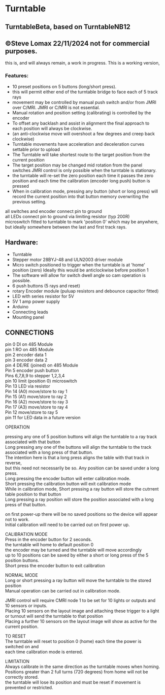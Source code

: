 # Turntable

## TurntableBeta, based on TurntableNB12

## ©Steve Lomax 22/11/2024 not for commercial purposes.

 this is, and will always remain, a work in progress. This is a working version,

### Features:

*   10 preset positions on 5 buttons (long/short press).  
*   this will permit either end of the turntable bridge to face each of 5 track rays  
* movement may be controlled by manual push switch and/or from JMRI over C/MRI. JMRI  or C/MRI  is not essential.  
*   Manual rotation and position setting (calibrating) is controlled by the encoder  
*   To offset any backlash and assist in alignment the final approach to each position will always be clockwise.  
*   (an anti-clockwise move will overshoot a few degrees  and creep back clockwise)  
*   Turntable  movements have acceleration and deceleration curves settable prior to upload  
*   The Turntable will take shortest route to the target position from the current position  
*   The target position may be changed mid rotation from the panel switches JMRI control is only possible when the turntable is stationary.  
*   the turntable will re-set the zero position each time it passes the zero position and each time the calibration (encoder long push) button is pressed  
*   When in calibration mode, pressing any button (short or long press) will record the current position into that button memory overwriting the previous setting.

  all switches and encoder connect pin to ground  
  all LEDs connect pin to ground via limiting resistor (typ 200R)  
  microswitch fitted to turntable to mark 'position 0' which may be anywhere,  
  but ideally somewhere between the last and first track rays.

##   Hardware:

*   Turntable  
*   Stepper motor 28BYJ-48 and ULN2003 driver module  
*   Micro switch positioned to trigger when the turntable is at 'home' position (zero) Ideally this would be anticlockwise before position 1  
*   The software will allow for switch dwell angle so cam operation is possible.  
*   6 push buttons (5 rays and reset)  
*   rotary Encoder module (puluap resistors and debounce capacitor fitted)  
*   LED with series resistor for 5V  
*   5V 1 amp power supply  
*   Arduino  
*   Connecting leads  
*   Mounting panel

##   CONNECTIONS

  pin 0 DI on 485 Module  
  pin 1 RO on 485 Module  
  pin 2 encoder data 1  
  pin 3 encoder data 2  
  pin 4 DE/RE (joined)  on 485 Module  
  Pin 5 encoder push button  
    Pins 6,7,8,9 to stepper 1,2,3,4  
  pin 10 limit (position 0\) microswitch  
  Pin 13 LED via resistor  
  Pin 14 (A0) move/store to ray 1  
  Pin 15 (A1) move/store to ray 2  
  Pin 16 (A2) move/store to ray 3  
  Pin 17 (A3) move/store to ray 4  
  Pin 12      move/store to ray 5  
  pin 11 for LED data in a future version

  OPERATION  
   
  pressing any one of 5 position buttons will align the turntable to a ray track associated with that button  
  Long pressing any one of the buttons will align the turntable to the track associated with a long press of that button.  
  The intention here is that a long press aligns the table with that track in reverse,  
  but this need not necessarily be so. Any position can be saved under a long press.  
  Long pressing the encoder button will enter calibration mode.  
  Short pressing the calibration button will exit calibration mode  
  While in calibration mode, Short pressing a ray button will store the cutrrent table position to that button  
  Long pressing a ray position will store the position associated with a long press of that button.  
   
  on first power-up there will be no saved positions so the device will appear not to work.  
  Initial calibration will need to be carried out on first power up.

  CALIBRATION MODE  
  Press in the encoder button for 2 seconds.  
  the turntable will home to default position 0  
  the encoder may be turned and the turntable will move accordingly  
  up to 10 positions can be saved by either a short or long press of the 5 position buttons.  
  Short press the encoder button to exit calibration

  NORMAL MODE  
  Long or short pressing a ray button will move the turntable to the stored position  
  Manual operation can be carried out in calibration mode.  
   
  JMRI control will require CMRI node 1 to be set for 10 lights or outputs and 10 sensors or inputs.  
  Placing 10 sensors on the layout image and attaching these trigger to a light or turnout will send the turntable to that position  
  Placing a further 10 sensors on the layout image will show as active for the current position.    

  TO RESET  
  The turntable will reset to position 0 (home) each time the power is switched on and  
  each time calibration mode is entered.

  LIMITATION  
  Always calibrate in the same direction as the turntable moves when homing.  
  Positions greater than 2 full turns (720 degrees) from home will not be correctly stored.  
  the turntable will lose its position and  must be reset if movement is prevented or restricted.  
